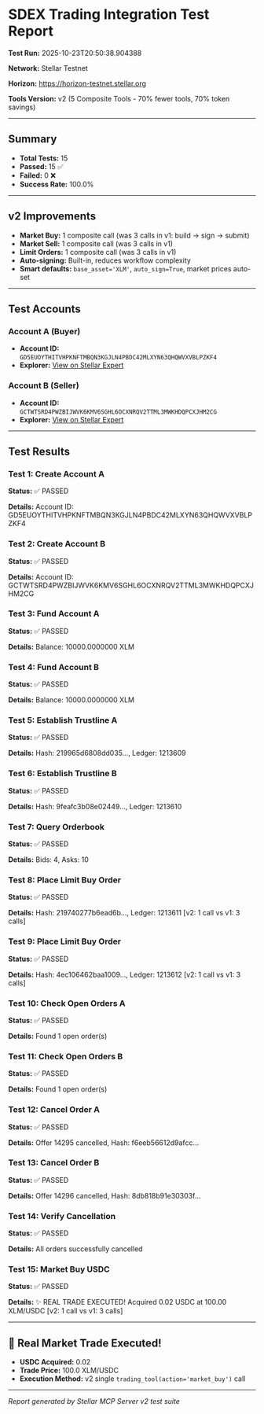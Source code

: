 # SDEX Trading Integration Test Report

**Test Run:** 2025-10-23T20:50:38.904388

**Network:** Stellar Testnet

**Horizon:** https://horizon-testnet.stellar.org

**Tools Version:** v2 (5 Composite Tools - 70% fewer tools, 70% token savings)

---

## Summary

- **Total Tests:** 15
- **Passed:** 15 ✅
- **Failed:** 0 ❌
- **Success Rate:** 100.0%

---

## v2 Improvements

- **Market Buy:** 1 composite call (was 3 calls in v1: build → sign → submit)
- **Market Sell:** 1 composite call (was 3 calls in v1)
- **Limit Orders:** 1 composite call (was 3 calls in v1)
- **Auto-signing:** Built-in, reduces workflow complexity
- **Smart defaults:** `base_asset='XLM'`, `auto_sign=True`, market prices auto-set

---

## Test Accounts

### Account A (Buyer)
- **Account ID:** `GD5EUOYTHITVHPKNFTMBQN3KGJLN4PBDC42MLXYN63QHQWVXVBLPZKF4`
- **Explorer:** [View on Stellar Expert](https://stellar.expert/explorer/testnet/account/GD5EUOYTHITVHPKNFTMBQN3KGJLN4PBDC42MLXYN63QHQWVXVBLPZKF4)

### Account B (Seller)
- **Account ID:** `GCTWTSRD4PWZBIJWVK6KMV6SGHL6OCXNRQV2TTML3MWKHDQPCXJHM2CG`
- **Explorer:** [View on Stellar Expert](https://stellar.expert/explorer/testnet/account/GCTWTSRD4PWZBIJWVK6KMV6SGHL6OCXNRQV2TTML3MWKHDQPCXJHM2CG)

---

## Test Results

### Test 1: Create Account A

**Status:** ✅ PASSED

**Details:** Account ID: GD5EUOYTHITVHPKNFTMBQN3KGJLN4PBDC42MLXYN63QHQWVXVBLPZKF4


### Test 2: Create Account B

**Status:** ✅ PASSED

**Details:** Account ID: GCTWTSRD4PWZBIJWVK6KMV6SGHL6OCXNRQV2TTML3MWKHDQPCXJHM2CG


### Test 3: Fund Account A

**Status:** ✅ PASSED

**Details:** Balance: 10000.0000000 XLM


### Test 4: Fund Account B

**Status:** ✅ PASSED

**Details:** Balance: 10000.0000000 XLM


### Test 5: Establish Trustline A

**Status:** ✅ PASSED

**Details:** Hash: 219965d6808dd035..., Ledger: 1213609


### Test 6: Establish Trustline B

**Status:** ✅ PASSED

**Details:** Hash: 9feafc3b08e02449..., Ledger: 1213610


### Test 7: Query Orderbook

**Status:** ✅ PASSED

**Details:** Bids: 4, Asks: 10


### Test 8: Place Limit Buy Order

**Status:** ✅ PASSED

**Details:** Hash: 219740277b6ead6b..., Ledger: 1213611 [v2: 1 call vs v1: 3 calls]


### Test 9: Place Limit Buy Order

**Status:** ✅ PASSED

**Details:** Hash: 4ec106462baa1009..., Ledger: 1213612 [v2: 1 call vs v1: 3 calls]


### Test 10: Check Open Orders A

**Status:** ✅ PASSED

**Details:** Found 1 open order(s)


### Test 11: Check Open Orders B

**Status:** ✅ PASSED

**Details:** Found 1 open order(s)


### Test 12: Cancel Order A

**Status:** ✅ PASSED

**Details:** Offer 14295 cancelled, Hash: f6eeb56612d9afcc...


### Test 13: Cancel Order B

**Status:** ✅ PASSED

**Details:** Offer 14296 cancelled, Hash: 8db818b91e30303f...


### Test 14: Verify Cancellation

**Status:** ✅ PASSED

**Details:** All orders successfully cancelled


### Test 15: Market Buy USDC

**Status:** ✅ PASSED

**Details:** ✨ REAL TRADE EXECUTED! Acquired 0.02 USDC at 100.00 XLM/USDC [v2: 1 call vs v1: 3 calls]


---

## 🎉 Real Market Trade Executed!

- **USDC Acquired:** 0.02
- **Trade Price:** 100.0 XLM/USDC
- **Execution Method:** v2 single `trading_tool(action='market_buy')` call


---


*Report generated by Stellar MCP Server v2 test suite*